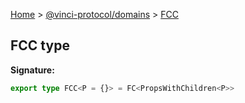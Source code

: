 [Home](./index.md) &gt; [@vinci-protocol/domains](./domains.md) &gt; [FCC](./domains.fcc.md)

## FCC type

<b>Signature:</b>

```typescript
export type FCC<P = {}> = FC<PropsWithChildren<P>>
```
